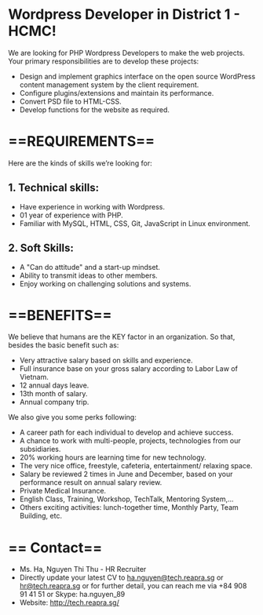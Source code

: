 # Wordpress Developer in District 1 - HCMC!
We are looking for PHP Wordpress Developers to make the web projects. Your primary responsibilities are to develop these projects:

- Design and implement graphics interface on the open source WordPress content management system by the client requirement.
- Configure plugins/extensions and maintain its performance.
- Convert PSD file to HTML-CSS.
- Develop functions for the website as required.

# ==REQUIREMENTS==
Here are the kinds of skills we’re looking for:

## 1. Technical skills:
- Have experience in working with Wordpress.
- 01 year of experience with PHP.
- Familiar with MySQL, HTML, CSS, Git, JavaScript in Linux environment.
## 2. Soft Skills:
- A "Can do attitude" and a start-up mindset.
- Ability to transmit ideas to other members.
- Enjoy working on challenging solutions and systems.

# ==BENEFITS==

We believe that humans are the KEY factor in an organization. So that, besides the basic benefit such as:

- Very attractive salary based on skills and experience.
- Full insurance base on your gross salary according to Labor Law of Vietnam.
- 12 annual days leave.
- 13th month of salary.
- Annual company trip.

We also give you some perks following:

- A career path for each individual to develop and achieve success.
- A chance to work with multi-people, projects, technologies from our subsidiaries.
- 20% working hours are learning time for new technology.
- The very nice office, freestyle, cafeteria, entertainment/ relaxing space.
- Salary be reviewed 2 times in June and December, based on your performance result on annual salary review.
- Private Medical Insurance.
- English Class, Training, Workshop, TechTalk, Mentoring System,...
- Others exciting activities: lunch-together time, Monthly Party, Team Building, etc.

# == Contact==
- Ms. Ha, Nguyen Thi Thu - HR Recruiter
- Directly update your latest CV to ha.nguyen@tech.reapra.sg or hr@tech.reapra.sg
or for further detail, you can reach me via +84 908 91 41 51 or Skype: ha.nguyen_89
- Website: http://tech.reapra.sg/
